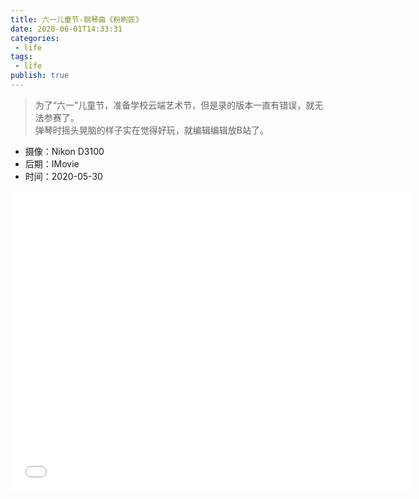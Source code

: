 ```yaml
---
title: 六一儿童节-钢琴曲《粉刷匠》
date: 2020-06-01T14:33:31
categories:
 - life
tags:
 - life
publish: true
---
```


>为了“六一”儿童节，准备学校云端艺术节，但是录的版本一直有错误，就无法参赛了。<br>
>弹琴时摇头晃脑的样子实在觉得好玩，就编辑编辑放B站了。

<!-- more -->

- 摄像：Nikon D3100
- 后期：IMovie
- 时间：2020-05-30

<iframe src="//player.bilibili.com/player.html?aid=668250879&bvid=BV1Ba4y1e7wP&cid=196858016&page=1" scrolling="no" border="0" frameborder="no" framespacing="0" allowfullscreen="true"width="640px" height="480px"> </iframe>
